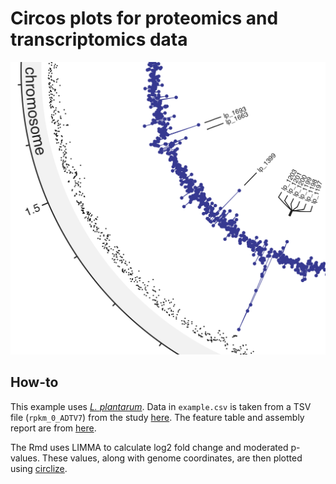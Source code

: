 # Circos plots for proteomics and transcriptomics data

![text](image.png)

## How-to

This example uses *[L. plantarum](https://www.genome.jp/kegg-bin/show_organism?org=lpl)*. Data in `example.csv` is taken from a TSV file (`rpkm_0_ADTV7`) from the study [here](https://www.ncbi.nlm.nih.gov/pmc/articles/PMC6459948/). The feature table and assembly report are from [here](ftp://ftp.ncbi.nlm.nih.gov/genomes/all/GCF/000/203/855/GCF_000203855.3_ASM20385v3).

The Rmd uses LIMMA to calculate log2 fold change and moderated p-values. These values, along with genome coordinates, are then plotted using [circlize](https://github.com/jokergoo/circlize).
